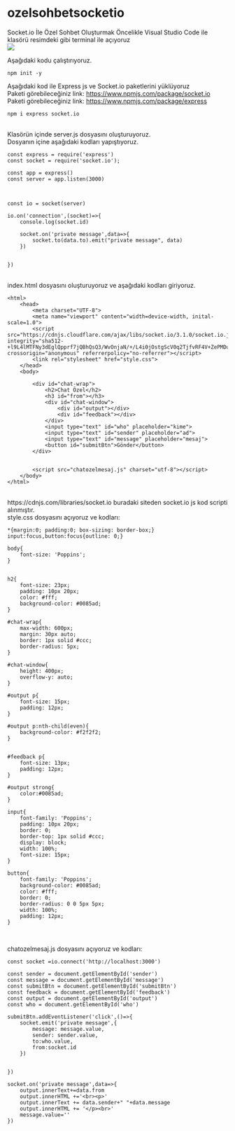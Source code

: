 # ozelsohbetsocketio
Socket.io İle Özel Sohbet Oluşturmak
<a>Öncelikle Visual Studio Code ile klasörü resimdeki gibi terminal ile açıyoruz</a><br>
<img src="https://user-images.githubusercontent.com/62428397/208111951-8170fb3a-d9d3-400b-a77a-f56b3bba53a5.png"><br>

<a>Aşağıdaki kodu çalıştırıyoruz.</a>
```
npm init -y
```

<a>Aşağıdaki kod ile Express js ve Socket.io paketlerini yüklüyoruz</a><br>
<a>Paketi görebileceğiniz link: https://www.npmjs.com/package/socket.io</a><br>
<a>Paketi görebileceğiniz link: https://www.npmjs.com/package/express</a><br>

```
npm i express socket.io
```
<br>
<a>Klasörün içinde server.js dosyasını oluşturuyoruz.</a><br>
<a>Dosyanın içine aşağıdaki kodları yapıştıyoruz.</a><br>

```
const express = require('express')
const socket = require('socket.io');

const app = express()
const server = app.listen(3000)



const io = socket(server)

io.on('connection',(socket)=>{
    console.log(socket.id)

    socket.on('private message',data=>{
        socket.to(data.to).emit("private message", data)
    })


})
```

<br>
<a>index.html dosyasını oluşturuyoruz ve aşağıdaki kodları giriyoruz.</a><br>

````
<html>
    <head>
        <meta charset="UTF-8">
        <meta name="viewport" content="width=device-width, inital-scale=1.0">
        <script src="https://cdnjs.cloudflare.com/ajax/libs/socket.io/3.1.0/socket.io.js" integrity="sha512-+l9L4lMTFNy3dEglQpprf7jQBhQsQ3/WvOnjaN/+/L4i0jOstgScV0q2TjfvRF4V+ZePMDuZYIQtg5T4MKr+MQ==" crossorigin="anonymous" referrerpolicy="no-referrer"></script>
        <link rel="stylesheet" href="style.css">
    </head>
    <body>

        <div id="chat-wrap">
            <h2>Chat Özel</h2>
            <h3 id="from"></h3>
            <div id="chat-window">
                <div id="output"></div>
                <div id="feedback"></div>
            </div>
            <input type="text" id="who" placeholder="kime">
            <input type="text" id="sender" placeholder="ad">
            <input type="text" id="message" placeholder="mesaj">
            <button id="submitBtn">Gönder</button>
        </div>
        

        <script src="chatozelmesaj.js" charset="utf-8"></script>
    </body>
</html>
````

<br>
<a>https://cdnjs.com/libraries/socket.io buradaki siteden socket.io js kod scripti alınmıştır.</a><br>
<a>style.css dosyasını açıyoruz ve kodları:</a><br>


````
*{margin:0; padding:0; box-sizing: border-box;}
input:focus,button:focus{outline: 0;}

body{
    font-size: 'Poppins';
}


h2{
    font-size: 23px;
    padding: 10px 20px;
    color: #fff;
    background-color: #0085ad;
}

#chat-wrap{
    max-width: 600px;
    margin: 30px auto;
    border: 1px solid #ccc;
    border-radius: 5px;
}

#chat-window{
    height: 400px;
    overflow-y: auto;
}

#output p{
    font-size: 15px;
    padding: 12px;
}

#output p:nth-child(even){
    background-color: #f2f2f2;
}


#feedback p{
    font-size: 13px;
    padding: 12px;
}

#output strong{
    color:#0085ad;
}

input{
    font-family: 'Poppins';
    padding: 10px 20px;
    border: 0;
    border-top: 1px solid #ccc;
    display: block;
    width: 100%;
    font-size: 15px;
}

button{
    font-family: 'Poppins';
    background-color: #0085ad;
    color: #fff;
    border: 0;
    border-radius: 0 0 5px 5px;
    width: 100%;
    padding: 12px;
}
````


<br>

<a>chatozelmesaj.js dosyasını açıyoruz ve kodları: </a><br>


````
const socket =io.connect('http://localhost:3000')

const sender = document.getElementById('sender')
const message = document.getElementById('message')
const submitBtn = document.getElementById('submitBtn')
const feedback = document.getElementById('feedback')
const output = document.getElementById('output')
const who = document.getElementById('who')

submitBtn.addEventListener('click',()=>{
    socket.emit('private message',{
        message: message.value,
        sender: sender.value,
        to:who.value,
        from:socket.id
    })

    
})

socket.on('private message',data=>{
    output.innerText+=data.from
    output.innerHTML +='<br><p>'
    output.innerText += data.sender+" "+data.message
    output.innerHTML += '</p><br>'
    message.value=''
})
````


<br>



